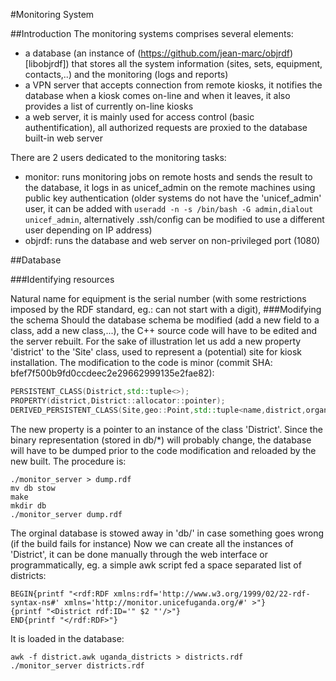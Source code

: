 #Monitoring System

##Introduction
The monitoring systems comprises several elements:

* a database (an instance of (https://github.com/jean-marc/objrdf)[libobjrdf]) that stores all the system information (sites, sets, equipment, contacts,..) and the monitoring (logs and reports) 
* a VPN server that accepts connection from remote kiosks, it notifies the database when a kiosk comes on-line and when it leaves, it also provides a list of currently on-line kiosks
* a web server, it is mainly used for access control (basic authentification), all authorized requests are proxied to the database built-in web server

There are 2 users dedicated to the monitoring tasks:

* monitor: runs monitoring jobs on remote hosts and sends the result to the database, it logs in as unicef_admin on the remote machines using public key authentication (older systems do not have the 'unicef_admin' user, it can be added with ```useradd -n -s /bin/bash -G admin,dialout unicef_admin```, alternatively .ssh/config can be modified to use a different user depending on IP address)
* objrdf: runs the database and web server on non-privileged port (1080)


##Database

###Identifying resources

Natural name for equipment is the serial number (with some restrictions imposed by the RDF standard, eg.: can not start with a digit), 
###Modifying the schema
Should the database schema be modified (add a new field to a class, add a new class,...), the C++ source code will have to be edited and the server rebuilt. 
For the sake of illustration let us add a new property 'district' to the 'Site' class, used to represent a (potential) site for kiosk installation.
The modification to the code is minor (commit SHA: bfef7f500b9fd0ccdeec2e29662999135e2fae82):
```cpp
PERSISTENT_CLASS(District,std::tuple<>);
PROPERTY(district,District::allocator::pointer);
DERIVED_PERSISTENT_CLASS(Site,geo::Point,std::tuple<name,district,organization,array<report>>);
```
The new property is a pointer to an instance of the class 'District'.
Since the binary representation (stored in db/*) will probably change, the database will have to be dumped prior to the code modification and reloaded by the new built.
The procedure is:
```
./monitor_server > dump.rdf
mv db stow
make
mkdir db
./monitor_server dump.rdf
```
The orginal database is stowed away in 'db/' in case something goes wrong (if the build fails for instance)
Now we can create all the instances of 'District', it can be done manually through the web interface or programmatically, eg. a simple awk script fed a space separated list of districts:
```
BEGIN{printf "<rdf:RDF xmlns:rdf='http://www.w3.org/1999/02/22-rdf-syntax-ns#' xmlns='http://monitor.unicefuganda.org/#' >"}
{printf "<District rdf:ID='" $2 "'/>"}
END{printf "</rdf:RDF>"}
```
It is loaded in the database:
```
awk -f district.awk uganda_districts > districts.rdf
./monitor_server districts.rdf
```









